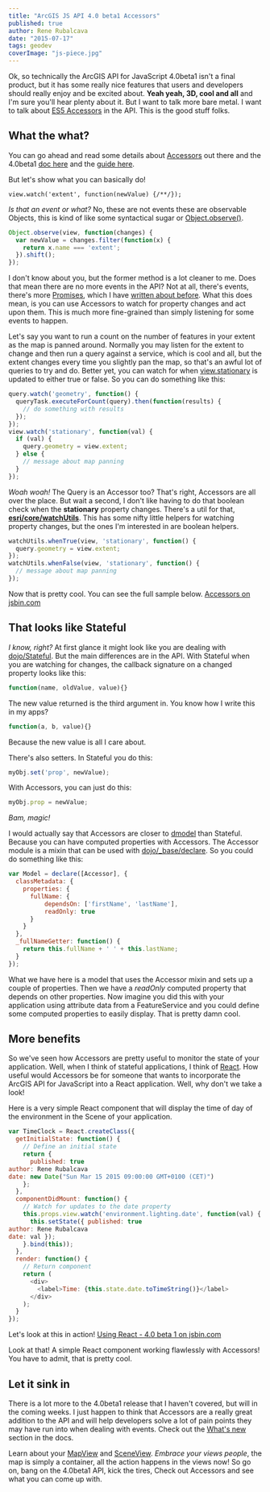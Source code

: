 ```yaml
---
title: "ArcGIS JS API 4.0 beta1 Accessors"
published: true
author: Rene Rubalcava
date: "2015-07-17"
tags: geodev
coverImage: "js-piece.jpg"
---
```


Ok, so technically the ArcGIS API for JavaScript 4.0beta1 isn't a final product, but it has some really nice features that users and developers should really enjoy and be excited about. **Yeah yeah, 3D, cool and all** and I'm sure you'll hear plenty about it. But I want to talk more bare metal. I want to talk about [ES5 Accessors](http://ejohn.org/blog/ecmascript-5-objects-and-properties/) in the API. This is the good stuff folks.

## What the what?

You can go ahead and read some details about [Accessors](http://javascriptplayground.com/blog/2013/12/es5-getters-setters/) out there and the 4.0beta1 [doc here](https://developers.arcgis.com/javascript/beta/api-reference/esri-core-Accessor.html) and the [guide here](https://developers.arcgis.com/javascript/beta/guide/working-with-props/).

But let's show what you can basically do!

```
view.watch('extent', function(newValue) {/**/});
```

_Is that an event or what?_ No, these are not events these are observable Objects, this is kind of like some syntactical sugar or [Object.observe()](https://developer.mozilla.org/en-US/docs/Web/JavaScript/Reference/Global_Objects/Object/observe).

```js
Object.observe(view, function(changes) {
  var newValue = changes.filter(function(x) {
    return x.name === 'extent';
  }).shift();
});
```

I don't know about you, but the former method is a lot cleaner to me. Does that mean there are no more events in the API? Not at all, there's events, there's more [Promises](https://developers.arcgis.com/javascript/beta/guide/working-with-promises/), which I have [written about before](https://geonet.esri.com/people/odoe/blog/2015/06/17/keeping-promises). What this does mean, is you can use Accessors to watch for property changes and act upon them. This is much more fine-grained than simply listening for some events to happen.

Let's say you want to run a count on the number of features in your extent as the map is panned around. Normally you may listen for the extent to change and then run a query against a service, which is cool and all, but the extent changes every time you slightly pan the map, so that's an awful lot of queries to try and do. Better yet, you can watch for when [view.stationary](https://developers.arcgis.com/javascript/beta/api-reference/esri-views-View.html#stationary) is updated to either true or false. So you can do something like this:

```js
query.watch('geometry', function() {
  queryTask.executeForCount(query).then(function(results) {
    // do something with results
  });
});
view.watch('stationary', function(val) {
  if (val) {
    query.geometry = view.extent;
  } else {
    // message about map panning
  }
});
```

_Woah woah!_ The Query is an Accessor too? That's right, Accessors are all over the place. But wait a second, I don't like having to do that boolean check when the **stationary** property changes. There's a util for that, **[esri/core/watchUtils](https://developers.arcgis.com/javascript/beta/api-reference/esri-core-watchUtils.html)**. This has some nifty little helpers for watching property changes, but the ones I'm interested in are boolean helpers.

```js
watchUtils.whenTrue(view, 'stationary', function() {
  query.geometry = view.extent;
});
watchUtils.whenFalse(view, 'stationary', function() {
  // message about map panning
});
```

Now that is pretty cool. You can see the full sample below. [Accessors on jsbin.com](http://jsbin.com/perovey/2/embed?html,js,output)


## That looks like Stateful

_I know, right?_ At first glance it might look like you are dealing with [dojo/Stateful](http://dojotoolkit.org/reference-guide/1.10/dojo/Stateful.html). But the main differences are in the API. With Stateful when you are watching for changes, the callback signature on a changed property looks like this:

```js
function(name, oldValue, value){}
```

The new value returned is the third argument in. You know how I write this in my apps?

```js
function(a, b, value){}
```

Because the new value is all I care about.

There's also setters. In Stateful you do this:

```js
myObj.set('prop', newValue);
```

With Accessors, you can just do this:

```js
myObj.prop = newValue;
```

_Bam, magic!_

I would actually say that Accessors are closer to [dmodel](https://github.com/SitePen/dmodel) than Stateful. Because you can have computed properties with Accessors. The Accessor module is a mixin that can be used with [dojo/\_base/declare](http://dojotoolkit.org/reference-guide/1.10/dojo/_base/declare.html). So you could do something like this:

```js
var Model = declare([Accessor], {
  classMetadata: {
    properties: {
      fullName: {
          dependsOn: ['firstName', 'lastName'],
          readOnly: true
      }
    }
  },
  _fullNameGetter: function() {
    return this.fullName + ' ' + this.lastName;
  }
});
```

What we have here is a model that uses the Accessor mixin and sets up a couple of properties. Then we have a _readOnly_ computed property that depends on other properties. Now imagine you did this with your application using attribute data from a FeatureService and you could define some computed properties to easily display. That is pretty damn cool.

## More benefits

So we've seen how Accessors are pretty useful to monitor the state of your application. Well, when I think of stateful applications, I think of [React](https://facebook.github.io/react/). How useful would Accessors be for someone that wants to incorporate the ArcGIS API for JavaScript into a React application. Well, why don't we take a look!

Here is a very simple React component that will display the time of day of the environment in the Scene of your application.

```js
var TimeClock = React.createClass({
  getInitialState: function() {
    // Define an initial state
    return {
      published: true
author: Rene Rubalcava
date: new Date("Sun Mar 15 2015 09:00:00 GMT+0100 (CET)")
    };
  },
  componentDidMount: function() {
    // Watch for updates to the date property
    this.props.view.watch('environment.lighting.date', function(val) {
      this.setState({ published: true
author: Rene Rubalcava
date: val });
    }.bind(this));
  },
  render: function() {
    // Return component
    return (
      <div>
        <label>Time: {this.state.date.toTimeString()}</label>
      </div>
    );
  }
});
```

Let's look at this in action! [Using React - 4.0 beta 1 on jsbin.com](http://jsbin.com/xubedu/1/embed?js,output)


Look at that! A simple React component working flawlessly with Accessors! You have to admit, that is pretty cool.

## Let it sink in

There is a lot more to the 4.0beta1 release that I haven't covered, but will in the coming weeks. I just happen to think that Accessors are a really great addition to the API and will help developers solve a lot of pain points they may have run into when dealing with events. Check out the [What's new](https://developers.arcgis.com/javascript/beta/guide/discover/) section in the docs.

Learn about your [MapView](https://developers.arcgis.com/javascript/beta/api-reference/esri-views-MapView.html) and [SceneView](https://developers.arcgis.com/javascript/beta/api-reference/esri-views-SceneView.html). _Embrace your views people_, the map is simply a container, all the action happens in the views now! So go on, bang on the 4.0beta1 API, kick the tires, Check out Accessors and see what you can come up with.
